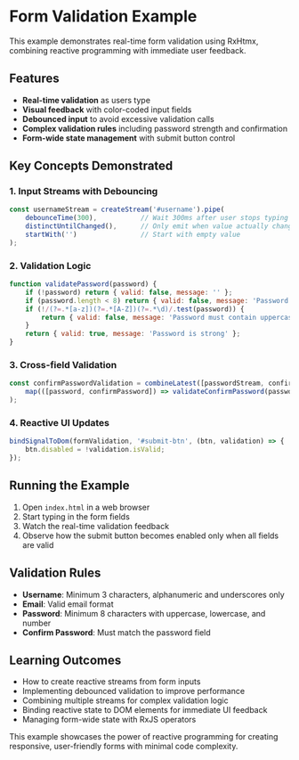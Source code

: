 # Form Validation Example

This example demonstrates real-time form validation using RxHtmx, combining reactive programming with immediate user feedback.

## Features

- **Real-time validation** as users type
- **Visual feedback** with color-coded input fields
- **Debounced input** to avoid excessive validation calls
- **Complex validation rules** including password strength and confirmation
- **Form-wide state management** with submit button control

## Key Concepts Demonstrated

### 1. Input Streams with Debouncing

```javascript
const usernameStream = createStream('#username').pipe(
    debounceTime(300),           // Wait 300ms after user stops typing
    distinctUntilChanged(),      // Only emit when value actually changes
    startWith('')                // Start with empty value
);
```

### 2. Validation Logic

```javascript
function validatePassword(password) {
    if (!password) return { valid: false, message: '' };
    if (password.length < 8) return { valid: false, message: 'Password must be at least 8 characters' };
    if (!/(?=.*[a-z])(?=.*[A-Z])(?=.*\d)/.test(password)) {
        return { valid: false, message: 'Password must contain uppercase, lowercase, and number' };
    }
    return { valid: true, message: 'Password is strong' };
}
```

### 3. Cross-field Validation

```javascript
const confirmPasswordValidation = combineLatest([passwordStream, confirmPasswordStream]).pipe(
    map(([password, confirmPassword]) => validateConfirmPassword(password, confirmPassword))
);
```

### 4. Reactive UI Updates

```javascript
bindSignalToDom(formValidation, '#submit-btn', (btn, validation) => {
    btn.disabled = !validation.isValid;
});
```

## Running the Example

1. Open `index.html` in a web browser
2. Start typing in the form fields
3. Watch the real-time validation feedback
4. Observe how the submit button becomes enabled only when all fields are valid

## Validation Rules

- **Username**: Minimum 3 characters, alphanumeric and underscores only
- **Email**: Valid email format
- **Password**: Minimum 8 characters with uppercase, lowercase, and number
- **Confirm Password**: Must match the password field

## Learning Outcomes

- How to create reactive streams from form inputs
- Implementing debounced validation to improve performance
- Combining multiple streams for complex validation logic
- Binding reactive state to DOM elements for immediate UI feedback
- Managing form-wide state with RxJS operators

This example showcases the power of reactive programming for creating responsive, user-friendly forms with minimal code complexity.
